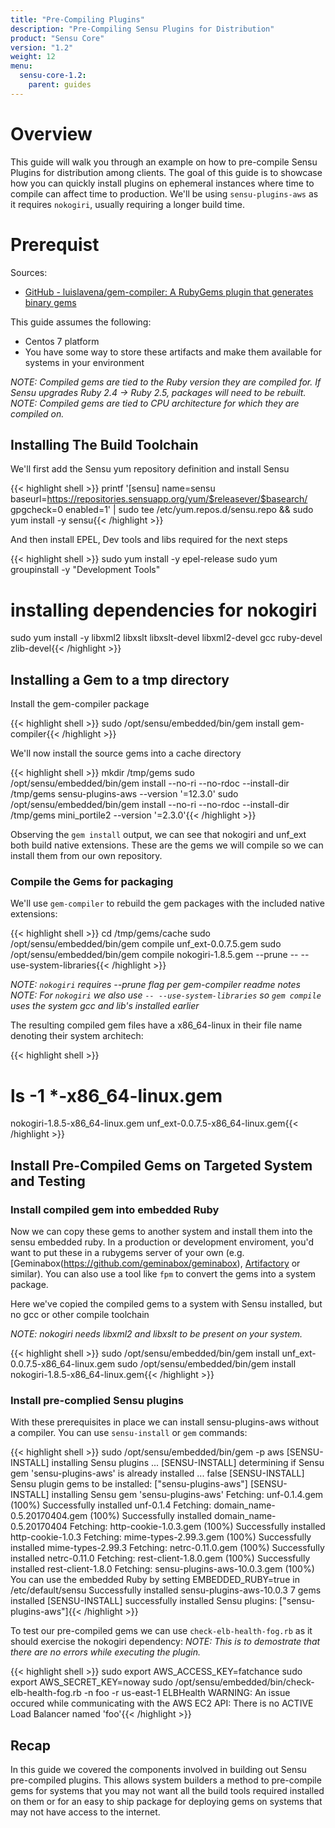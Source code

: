 ```yaml
---
title: "Pre-Compiling Plugins"
description: "Pre-Compiling Sensu Plugins for Distribution"
product: "Sensu Core"
version: "1.2"
weight: 12
menu:
  sensu-core-1.2:
    parent: guides
---
```

# Overview
This guide will walk you through an example on how to pre-compile Sensu Plugins for distribution among clients.
The goal of this guide is to showcase how you can quickly install plugins on ephemeral instances where time to compile can affect time to production.
We'll be using `sensu-plugins-aws` as it requires `nokogiri`,  usually requiring a longer build time.

# Prerequist

Sources:

* [GitHub - luislavena/gem-compiler: A RubyGems plugin that generates binary gems](https://github.com/luislavena/gem-compiler)

This guide assumes the following:

* Centos 7 platform
* You have some way to store these artifacts and make them available for systems in your environment

_NOTE: Compiled gems are tied to the Ruby version they are compiled for. If Sensu upgrades Ruby 2.4 -> Ruby 2.5, packages will need to be rebuilt._
_NOTE: Compiled gems are tied to CPU architecture for which they are compiled on._

## Installing The Build Toolchain

We'll first add the Sensu yum repository definition and install Sensu

{{< highlight shell >}}
printf '[sensu]
name=sensu
baseurl=https://repositories.sensuapp.org/yum/$releasever/$basearch/
gpgcheck=0
enabled=1' | sudo tee /etc/yum.repos.d/sensu.repo && sudo yum install -y sensu{{< /highlight >}}

And then install EPEL, Dev tools and libs required for the next steps

{{< highlight shell >}}
sudo yum install -y epel-release
sudo yum groupinstall -y "Development Tools"
# installing dependencies for nokogiri
sudo yum install -y libxml2 libxslt libxslt-devel libxml2-devel gcc ruby-devel zlib-devel{{< /highlight >}}



## Installing a Gem to a tmp directory

Install the gem-compiler package

{{< highlight shell >}}
sudo /opt/sensu/embedded/bin/gem install gem-compiler{{< /highlight >}}

We'll now install the source gems into a cache directory

{{< highlight shell >}}
mkdir /tmp/gems
sudo /opt/sensu/embedded/bin/gem install --no-ri --no-rdoc --install-dir /tmp/gems sensu-plugins-aws --version '=12.3.0'
sudo /opt/sensu/embedded/bin/gem install --no-ri --no-rdoc --install-dir /tmp/gems mini_portile2 --version '=2.3.0'{{< /highlight >}}

Observing the `gem install` output, we can see that nokogiri and unf_ext both build native extensions.
These are the gems we will compile so we can install them from our own repository.

### Compile the Gems for packaging

We'll use `gem-compiler` to rebuild the gem packages with the included native extensions:

{{< highlight shell >}}
cd /tmp/gems/cache
sudo /opt/sensu/embedded/bin/gem compile unf_ext-0.0.7.5.gem
sudo /opt/sensu/embedded/bin/gem compile nokogiri-1.8.5.gem --prune -- --use-system-libraries{{< /highlight >}}

_NOTE: `nokogiri` requires --prune flag per gem-compiler readme notes_
_NOTE: For `nokogiri` we also use `-- --use-system-libraries` so `gem compile` uses the system gcc and lib's installed earlier_


The resulting compiled gem files have a x86_64-linux in their file name denoting their system architech:

{{< highlight shell >}}
# ls  -1 *-x86_64-linux.gem
nokogiri-1.8.5-x86_64-linux.gem
unf_ext-0.0.7.5-x86_64-linux.gem{{< /highlight >}}

## Install Pre-Compiled Gems on Targeted System and Testing

### Install compiled gem into embedded Ruby

Now we can copy these gems to another system and install them into the sensu embedded ruby.
In a production or development enviroment, you'd want to put these in a rubygems server of your own (e.g. [Geminabox(https://github.com/geminabox/geminabox), [Artifactory](https://jfrog.com/artifactory/) or similar). You can also use a tool like `fpm` to convert the gems into a system package.

Here we've copied the compiled gems to a system with Sensu installed, but no gcc or other compile toolchain

 _NOTE: nokogiri needs libxml2 and libxslt to be present on your system._

{{< highlight shell >}}
sudo /opt/sensu/embedded/bin/gem install unf_ext-0.0.7.5-x86_64-linux.gem
sudo /opt/sensu/embedded/bin/gem install nokogiri-1.8.5-x86_64-linux.gem{{< /highlight >}}

### Install pre-complied Sensu plugins
With these prerequisites in place we can install sensu-plugins-aws without a compiler. You can use `sensu-install` or `gem` commands:

{{< highlight shell >}}
sudo /opt/sensu/embedded/bin/gem -p aws
[SENSU-INSTALL] installing Sensu plugins ...
[SENSU-INSTALL] determining if Sensu gem 'sensu-plugins-aws' is already installed ...
false
[SENSU-INSTALL] Sensu plugin gems to be installed: ["sensu-plugins-aws"]
[SENSU-INSTALL] installing Sensu gem 'sensu-plugins-aws'
Fetching: unf-0.1.4.gem (100%)
Successfully installed unf-0.1.4
Fetching: domain_name-0.5.20170404.gem (100%)
Successfully installed domain_name-0.5.20170404
Fetching: http-cookie-1.0.3.gem (100%)
Successfully installed http-cookie-1.0.3
Fetching: mime-types-2.99.3.gem (100%)
Successfully installed mime-types-2.99.3
Fetching: netrc-0.11.0.gem (100%)
Successfully installed netrc-0.11.0
Fetching: rest-client-1.8.0.gem (100%)
Successfully installed rest-client-1.8.0
Fetching: sensu-plugins-aws-10.0.3.gem (100%)
You can use the embedded Ruby by setting EMBEDDED_RUBY=true in /etc/default/sensu
Successfully installed sensu-plugins-aws-10.0.3
7 gems installed
[SENSU-INSTALL] successfully installed Sensu plugins: ["sensu-plugins-aws"]{{< /highlight >}}

To test our pre-compiled gems we can use `check-elb-health-fog.rb` as it should exercise the nokogiri dependency:
_NOTE: This is to demostrate that there are no errors while executing the plugin._

{{< highlight shell >}}
sudo export AWS_ACCESS_KEY=fatchance
sudo export AWS_SECRET_KEY=noway
sudo /opt/sensu/embedded/bin/check-elb-health-fog.rb -n foo -r us-east-1
ELBHealth WARNING: An issue occured while communicating with the AWS EC2 API:
There is no ACTIVE Load Balancer named 'foo'{{< /highlight >}}

## Recap

In this guide we covered the components involved in building out Sensu pre-compiled plugins. This allows system builders a method to pre-compile gems for systems that you may not want all the build tools required installed on them or for an easy to ship package for deploying gems on systems that may not have access to the internet.